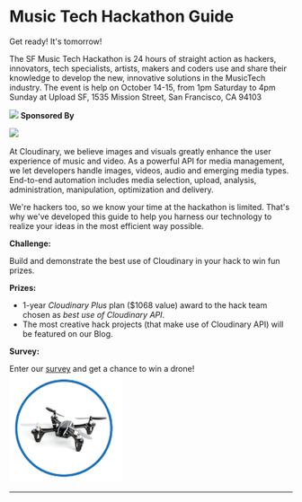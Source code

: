 # Music Tech Hackathon Guide

Get ready! It's tomorrow!

The SF Music Tech Hackathon is 24 hours of straight action as hackers, innovators, tech specialists, artists, makers and coders use and share their knowledge to develop the new, innovative solutions in the MusicTech industry.
 The event is help on October 14-15, from 1pm Saturday to 4pm Sunday at Upload SF, 1535 Mission Street, San Francisco, CA 94103
  
![](http://www.sfmusictech.com/wp-content/uploads/2017/08/hackathon_pageheader-1.png)
**Sponsored By**

![](https://res.cloudinary.com/cloudinary/image/upload/c_scale,w_300/v1/logo/for_white_bg/cloudinary_logo_for_white_bg.png) 

At Cloudinary, we believe images and visuals greatly enhance the user experience of music and video. As a powerful API for media management, we let developers handle images, videos, audio and emerging media types. End-to-end automation includes media selection, upload, analysis, administration, manipulation, optimization and delivery. 

We're hackers too, so we know your time at the hackathon is limited. That's why we've developed this guide to help you harness our technology to realize your ideas in the most efficient way possible.

**Challenge:**

Build and demonstrate the best use of Cloudinary in your hack to win fun prizes.

**Prizes:**

* 1-year _Cloudinary Plus_ plan \($1068 value\) award to the hack team chosen as _best use of Cloudinary API_.
* The most creative hack projects (that make use of Cloudinary API) will be featured on our Blog.


**Survey:**

Enter our [survey](//hacker-survey.md) and get a chance to win a drone!  
![](/assets/drone.png)
<hr>